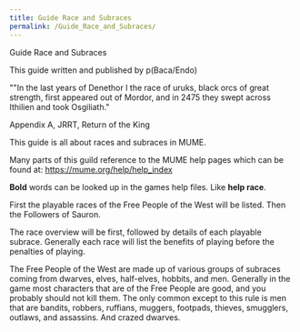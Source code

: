 ```yaml
---
title: Guide Race and Subraces
permalink: /Guide_Race_and_Subraces/
---
```


Guide Race and Subraces

This guide written and published by p(Baca/Endo)

""In the last years of Denethor I the race of uruks, black orcs of great
strength, first appeared out of Mordor, and in 2475 they swept across
Ithilien and took Osgiliath."

Appendix A, JRRT, Return of the King

This guide is all about races and subraces in MUME.

Many parts of this guild reference to the MUME help pages which can be
found at: <https://mume.org/help/help_index>

**Bold** words can be looked up in the games help files. Like **help
race**.

First the playable races of the Free People of the West will be listed.
Then the Followers of Sauron.

The race overview will be first, followed by details of each playable
subrace. Generally each race will list the benefits of playing before
the penalties of playing.

The Free People of the West are made up of various groups of subraces
coming from dwarves, elves, half-elves, hobbits, and men. Generally in
the game most characters that are of the Free People are good, and you
probably should not kill them. The only common except to this rule is
men that are bandits, robbers, ruffians, muggers, footpads, thieves,
smugglers, outlaws, and assassins. And crazed dwarves.